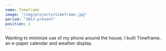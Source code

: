 ```yaml
---
name: Timeframe
image: "/img/projects/timeframe.jpg"
period: "2013-present"
position: 2
---
```


Wanting to minimize use of my phone around the house, I built Timeframe, an e-paper calendar and weather display.